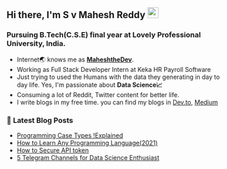 
## Hi there, I'm S v Mahesh Reddy <img src="https://media.giphy.com/media/hvRJCLFzcasrR4ia7z/giphy.gif" width="25px">
### Pursuing B.Tech(C.S.E) final year at Lovely Professional University, India.
* Internet🌏 knows me as [**MaheshtheDev**](https://www.google.com/search?q=maheshthedev). 
* Working as Full Stack Developer Intern at Keka HR Payroll Software
* Just trying to used the Humans with the data they generating in day to day life. Yes, I'm passionate about **Data Science📈**
* Consuming a lot of Reddit, Twitter content for better life.
* I write blogs in my free time. you can find my blogs in [Dev.to](https://dev.to/maheshthedev), [Medium](https://medium.com/@maheshthedev)



### 📕 **Latest Blog Posts**
<!-- BLOG-POST-LIST:START -->
- [Programming Case Types !Explained](https://maheshthedev.hashnode.dev/programming-case-types-explained)
- [How to Learn Any Programming Language(2021)](https://maheshthedev.hashnode.dev/how-to-learn-any-programming-language2021)
- [How to Secure API token](https://maheshthedev.hashnode.dev/how-to-secure-api-token)
- [5 Telegram Channels for Data Science Enthusiast](https://maheshthedev.hashnode.dev/5-telegram-channels-for-data-science-enthusiast)
<!-- BLOG-POST-LIST:END -->
